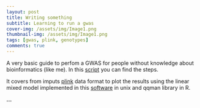 ```yaml
---
layout: post
title: Writing something 
subtitle: Learning to run a gwas
cover-img: /assets/img/Image1.png
thumbnail-img: /assets/img/Image1.png
tags: [gwas, plink, genotypes]
comments: true
---
```


A very basic guide to perfom a GWAS for people without knowledge about bioinformatics (like me). In this [script](https://github.com/rprendes/common-use-scripts/blob/main/script.GWAS_MixedModel.sh) you can find the steps.

It covers from imputs [plink](https://www.cog-genomics.org/plink/) data format to plot the results using the linear mixed model implemented in this [software](https://www.ncbi.nlm.nih.gov/pmc/articles/PMC3386377/) in unix and qqman library in R. 


**...**
